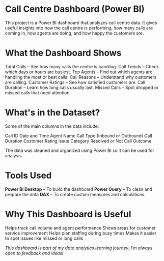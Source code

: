 # Call Centre Dashboard (Power BI)

This project is a Power BI dashboard that analyzes call centre data. It gives useful insights into how the call centre is performing, how many calls are coming in, how agents are doing, and how happy the customers are.

# What the Dashboard Shows

Total Calls – See how many calls the centre is handling.
Call Trends – Check which days or hours are busiest.
Top Agents – Find out which agents are handling the most or best calls.
Call Reasons – Understand why customers are calling.
Customer Ratings – See how satisfied customers are.
Call Duration – Learn how long calls usually last.
Missed Calls – Spot dropped or missed calls that need attention.

# What's in the Dataset?

Some of the main columns in the data include:

Call ID
Date and Time
Agent Name
Call Type (Inbound or Outbound)
Call Duration
Customer Rating
Issue Category
Resolved or Not
Call Outcome

The data was cleaned and organized using Power BI so it can be used for analysis.

# Tools Used

**Power BI Desktop** – To build the dashboard
**Power Query** – To clean and prepare the data
**DAX** – To create custom measures and calculations

# Why This Dashboard is Useful

Helps track call volume and agent performance
Shows areas for customer service improvement
Helps plan staffing during busy times
Makes it easier to spot issues like missed or long calls

*This dashboard is part of my data analytics learning journey. I'm always open to feedback and ideas!*

